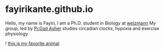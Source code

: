 # fayirikante.github.io
Hello, my name is Fayiri, I am a Ph.D. student in Biology
at [weizmann](https://www.weizmann.ac.il/pages/)
My group, led by [Pr.Gad Asher](https://www.weizmann.ac.il/Biomolecular_Sciences/Asher/home) studies circadian clocks, hypoxia and exercise physiology

! [this is my favorite animal](https://critter.science/wp-content/uploads/2022/05/hs1a-1180x520.jpg)